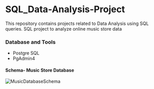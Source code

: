 # SQL_Data-Analysis-Project
This repository contains projects related to Data Analysis using SQL queries.
SQL project to analyze online music store data

### Database and Tools
- Postgre SQL
- PgAdmin4

#### Schema- Music Store Database
![MusicDatabaseSchema](https://user-images.githubusercontent.com/112153548/213707717-bfc9f479-52d9-407b-99e1-e94db7ae10a3.png)
